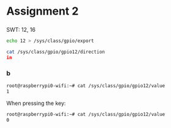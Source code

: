 # Assignment 2

### 

SWT: 12, 16

``` bash
echo 12 > /sys/class/gpio/export
```

``` bash
cat /sys/class/gpio/gpio12/direction
in
```

### b

``` bash
root@raspberrypi0-wifi:~# cat /sys/class/gpio/gpio12/value     
1
```

When pressing the key:

``` bash
root@raspberrypi0-wifi:~# cat /sys/class/gpio/gpio12/value
0
```
